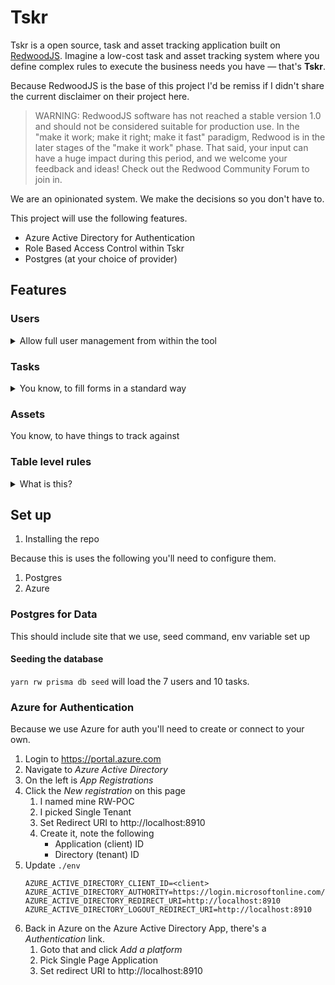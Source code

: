 # Tskr

Tskr is a open source, task and asset tracking application built on [RedwoodJS](https://redwoodjs.com).  Imagine a low-cost task and asset tracking system where you define complex rules to execute the business needs you have — that's **Tskr**.

Because RedwoodJS is the base of this project I'd be remiss if I didn't share the current disclaimer on their project here.

> WARNING: RedwoodJS software has not reached a stable version 1.0 and should not be considered suitable for production use. In the "make it work; make it right; make it fast" paradigm, Redwood is in the later stages of the "make it work" phase. That said, your input can have a huge impact during this period, and we welcome your feedback and ideas! Check out the Redwood Community Forum to join in.

We are an opinionated system.  We make the decisions so you don't have to.

This project will use the following features.

- Azure Active Directory for Authentication
- Role Based Access Control within Tskr
- Postgres (at your choice of provider)

## Features

### Users
  <details>
    <summary>Allow full user management from within the tool</summary>

  - Authentication via Azure
  - Roles that disctate access

(see ./api/src/lib/roles.js)
```js
export const matrix = {
  ticket:   {
    create: ['task_doer', 'task_admin',                                            'admin'],
    read:   ['task_doer', 'task_admin', 'asset_doer', 'asset_admin',               'admin'],
    update: ['task_doer', 'task_admin',                                            'admin'],
    delete: [             'task_admin',                                            'admin']
  },
  asset: {
    create: [                           'asset_doer', 'asset_admin',               'admin'],
    read:   [                           'asset_doer', 'asset_admin',               'admin'],
    update: [                           'asset_doer', 'asset_admin',               'admin'],
    delete: [                                         'asset_admin',               'admin']
  },
  user: {
    create: [                                                        'user_admin', 'admin'],
    read:   ['task_doer', 'task_admin', 'asset_doer', 'asset_admin', 'user_admin', 'admin'],
    update: [                                                        'user_admin', 'admin'],
    delete: [                                                        'user_admin', 'admin']
  },
  userRole: {
    create: [                                                        'user_admin', 'admin'],
    read:   ['task_doer', 'task_admin', 'asset_doer', 'asset_admin', 'user_admin', 'admin'],
    update: [                                                        'user_admin', 'admin'],
    delete: [                                                        'user_admin', 'admin']
  }
}
```


Implement the Roles/Personas from the above.
  - [Role Based Access from database](https://redwoodjs.com/docs/authentication#roles-from-a-database)
  </details>

### Tasks

  <details>
    <summary>You know, to fill forms in a standard way</summary>

  - Links to Assets
  - Links to Users
  </details>

### Assets
You know, to have things to track against

### Table level rules
  <details>
  <summary>What is this?</summary>
  <span>
  Do you ever want to do some server side logic on create/update of a record?  Me too.

  Do you ever want to keep that logic in it's own file that is easy to track and debug? Me too!

  **Introducting Table level rules!**

  How does it work?  Well, we have a folder in `./api/src/` called rules that has the tables in use.

  In the appropriate services we use some magic to pull in these rules and they run in the order defined in their file. Want more logic?  Make a new rule. Want less?  Delete or deactivate a rule.

  </span>

  | Status  | When   | Action | Why (example use case)                                                |
  | ------- | ------ | ------ | --------------------------------------------------------------------- |
  | Working | Before | Create | Verify duplicate ticket isn't logged                                  |
  |         | Before | Read   | Remove senstive data / Logging someone tried to read sensitve records |
  |         | Before | Update | Disallow updating of specific fields                                  |
  |         | Before | Delete | Store deleted record in temporary table to allow restore              |
  | Working | After  | Create | Datalookup, e.g. assigned to availablity or Sending a email           |
  |         | After  | Read   | Logging someone read a sensitve record                                |
  |         | After  | Update | Datalookup, e.g. assigned to availablity or Sending a email           |
  |         | After  | Delete | Email that data has been purged                                       |

  </details>

## Set up

1.  Installing the repo

Because this is uses the following you'll need to configure them.

1.  Postgres
2.  Azure

### Postgres for Data

This should include site that we use, seed command, env variable set up

#### Seeding the database

`yarn rw prisma db seed` will load the 7 users and 10 tasks.

### Azure for Authentication

Because we use Azure for auth you'll need to create or connect to your own.

1.  Login to https://portal.azure.com
2.  Navigate to *Azure Active Directory*
3.  On the left is *App Registrations*
4.  Click the *New registration* on this page
    1.  I named mine RW-POC
    2.  I picked Single Tenant
    3.  Set Redirect URI to http://localhost:8910
    4.  Create it, note the following
        -  Application (client) ID
        -  Directory (tenant) ID
5.  Update `./env`
    ```
    AZURE_ACTIVE_DIRECTORY_CLIENT_ID=<client>
    AZURE_ACTIVE_DIRECTORY_AUTHORITY=https://login.microsoftonline.com/<tenant>
    AZURE_ACTIVE_DIRECTORY_REDIRECT_URI=http://localhost:8910
    AZURE_ACTIVE_DIRECTORY_LOGOUT_REDIRECT_URI=http://localhost:8910
    ```
6. Back in Azure on the Azure Active Directory App, there's a *Authentication* link.
   1. Goto that and click *Add a platform*
   2. Pick Single Page Application
   3. Set redirect URI to http://localhost:8910
